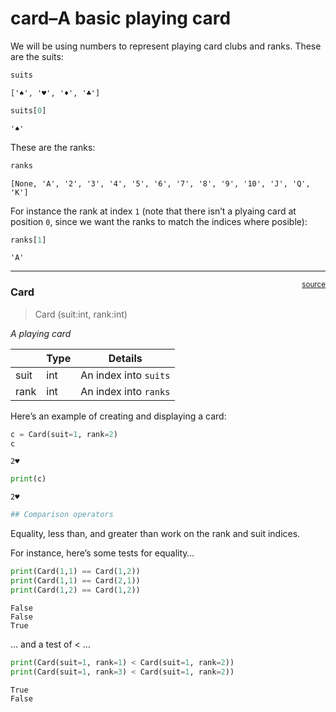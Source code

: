 # card–A basic playing card


<!-- WARNING: THIS FILE WAS AUTOGENERATED! DO NOT EDIT! -->

We will be using numbers to represent playing card clubs and ranks.
These are the suits:

``` python
suits
```

    ['♠', '♥', '♦', '♣']

``` python
suits[0]
```

    '♠'

These are the ranks:

``` python
ranks
```

    [None, 'A', '2', '3', '4', '5', '6', '7', '8', '9', '10', 'J', 'Q', 'K']

For instance the rank at index `1` (note that there isn’t a plyaing card
at position `0`, since we want the ranks to match the indices where
posible):

``` python
ranks[1]
```

    'A'

------------------------------------------------------------------------

<a
href="https://github.com/milanstepanov/nbdev_cards/blob/main/nbdev_cards/card.py#L13"
target="_blank" style="float:right; font-size:smaller">source</a>

### Card

>  Card (suit:int, rank:int)

*A playing card*

<table>
<thead>
<tr>
<th></th>
<th><strong>Type</strong></th>
<th><strong>Details</strong></th>
</tr>
</thead>
<tbody>
<tr>
<td>suit</td>
<td>int</td>
<td>An index into <code>suits</code></td>
</tr>
<tr>
<td>rank</td>
<td>int</td>
<td>An index into <code>ranks</code></td>
</tr>
</tbody>
</table>

Here’s an example of creating and displaying a card:

``` python
c = Card(suit=1, rank=2)
c
```

    2♥

``` python
print(c)
```

    2♥

``` python
## Comparison operators
```

Equality, less than, and greater than work on the rank and suit indices.

For instance, here’s some tests for equality…

``` python
print(Card(1,1) == Card(1,2))
print(Card(1,1) == Card(2,1))
print(Card(1,2) == Card(1,2))
```

    False
    False
    True

… and a test of \< …

``` python
print(Card(suit=1, rank=1) < Card(suit=1, rank=2))
print(Card(suit=1, rank=3) < Card(suit=1, rank=2))
```

    True
    False
